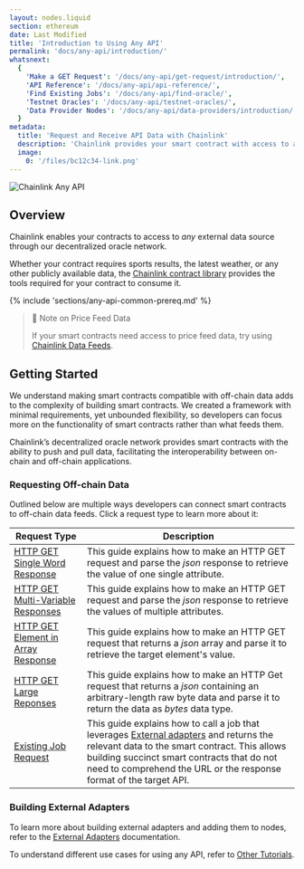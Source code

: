 ```yaml
---
layout: nodes.liquid
section: ethereum
date: Last Modified
title: 'Introduction to Using Any API'
permalink: 'docs/any-api/introduction/'
whatsnext:
  {
    'Make a GET Request': '/docs/any-api/get-request/introduction/',
    'API Reference': '/docs/any-api/api-reference/',
    'Find Existing Jobs': '/docs/any-api/find-oracle/',
    'Testnet Oracles': '/docs/any-api/testnet-oracles/',
    'Data Provider Nodes': '/docs/any-api/data-providers/introduction/',
  }
metadata:
  title: 'Request and Receive API Data with Chainlink'
  description: 'Chainlink provides your smart contract with access to any external API. Learn how to integration any API into your smart contract.'
  image:
    0: '/files/bc12c34-link.png'
---
```


![Chainlink Any API](/files/8c35025-Request__Receive_Data.png)

## Overview

Chainlink enables your contracts to access to _any_ external data source through our decentralized oracle network.

Whether your contract requires sports results, the latest weather, or any other publicly available data, the [Chainlink contract library](https://github.com/smartcontractkit/chainlink/tree/master/contracts) provides the tools required for your contract to consume it.

{% include 'sections/any-api-common-prereq.md' %}

> 📘 Note on Price Feed Data
>
> If your smart contracts need access to price feed data, try using [Chainlink Data Feeds](/docs/using-chainlink-reference-contracts/).

## Getting Started

We understand making smart contracts compatible with off-chain data adds to the complexity of building smart contracts. We created a framework with minimal requirements, yet unbounded flexibility, so developers can focus more on the functionality of smart contracts rather than what feeds them.

Chainlink’s decentralized oracle network provides smart contracts with the ability to push and pull data, facilitating the interoperability between on-chain and off-chain applications.

### Requesting Off-chain Data

Outlined below are multiple ways developers can connect smart contracts to off-chain data feeds. Click a request type to learn more about it:

| Request Type                                                         | Description                                                                                                                                                                                                                                                                            |
| -------------------------------------------------------------------- | -------------------------------------------------------------------------------------------------------------------------------------------------------------------------------------------------------------------------------------------------------------------------------------- |
| [HTTP GET Single Word Response](/docs/any-api/get-request/examples/single-word-response/)         | This guide explains how to make an HTTP GET request and parse the _json_ response to retrieve the value of one single attribute.                                                                                                                                                       |
| [HTTP GET Multi-Variable Responses](/docs/any-api/get-request/examples/multi-variable-responses/) | This guide explains how to make an HTTP GET request and parse the _json_ response to retrieve the values of multiple attributes.                                                                                                                                                       |
| [HTTP GET Element in Array Response](/docs/any-api/get-request/examples/api-array-response/)      | This guide explains how to make an HTTP GET request that returns a _json_ array and parse it to retrieve the target element's value.                                                                                                                                                   |
| [HTTP GET Large Reponses](/docs/any-api/get-request/examples/large-responses/)                    | This guide explains how to make an HTTP Get request that returns a _json_ containing an arbitrary-length raw byte data and parse it to return the data as _bytes_ data type.                                                                                                           |
| [Existing Job Request](/docs/any-api/get-request/examples/existing-job-request/)                  | This guide explains how to call a job that leverages [External adapters](/docs/external-adapters/) and returns the relevant data to the smart contract. This allows building succinct smart contracts that do not need to comprehend the URL or the response format of the target API. |

### Building External Adapters

To learn more about building external adapters and adding them to nodes, refer to the [External Adapters](/docs/external-adapters/) documentation.

To understand different use cases for using any API, refer to [Other Tutorials](/docs/other-tutorials/).
